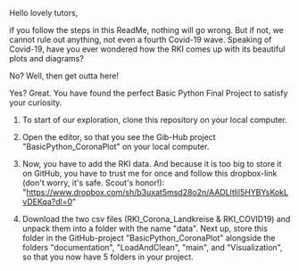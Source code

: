 Hello lovely tutors,

if you follow the steps in this ReadMe, nothing will go wrong. But if not, we cannot rule out anything, 
not even a fourth Covid-19 wave.
Speaking of Covid-19, have you ever wondered how the RKI comes up with its beautiful plots and diagrams? 

No? Well, then get outta here!

Yes? Great. You have found the perfect Basic Python Final Project to satisfy your curiosity.

1. To start of our exploration, clone this repository on your local computer.

2. Open the editor, so that you see the Gib-Hub project "BasicPython_CoronaPlot" on your local computer.

3. Now, you have to add the RKI data. And because it is too big to store it on GitHub, you have to trust me for once
   and follow this dropbox-link (don't worry, it's safe. Scout's honor!): 
   "https://www.dropbox.com/sh/b3uxat5msd28o2n/AADLltlil5HYBYsKokLvDEKqa?dl=0"
   
4. Download the two csv files (RKI_Corona_Landkreise & RKI_COVID19) and unpack them into a folder with the name "data".
   Next up, store this folder in the GitHub-project "BasicPython_CoronaPlot" alongside the folders "documentation",
   "LoadAndClean", "main", and "Visualization", so that you now have 5 folders in your project.